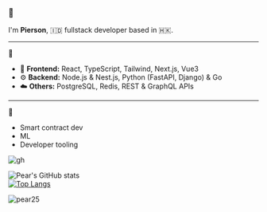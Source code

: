 ### 
### 👋

I'm **Pierson**, 🇮🇩 fullstack developer based in 🇭🇰.

---

🔧 

- 🧠 **Frontend:** React, TypeScript, Tailwind, Next.js, Vue3  
- ⚙️ **Backend:** Node.js & Nest.js, Python (FastAPI, Django) & Go  
- ☁️ **Others:** PostgreSQL, Redis, REST & GraphQL APIs

---

:eyes: 

- Smart contract dev
- ML  
- Developer tooling  


![gh](https://github.com/pear25/pear25/assets/82131191/ef7173b9-a9d1-4d62-97bb-34fb9d3c7870)

![Pear's GitHub stats](https://github-readme-stats.vercel.app/api?username=pear25&show_icons=true&theme=transparent)
<br />
[![Top Langs](https://github-readme-stats.vercel.app/api/top-langs/?username=pear25&hide=jupyternotebook&layout=compact)](https://github.com/anuraghazra/github-readme-stats)

<p><img align="center" src="https://github-readme-streak-stats.herokuapp.com/?user=pear25&" alt="pear25" /></p>
<!--
**pear25/pear25** is a ✨ _special_ ✨ repository because its `README.md` (this file) appears on your GitHub profile.

Here are some ideas to get you started:

- 🔭 I’m currently working on ...
- 🌱 I’m currently learning ...
- 👯 I’m looking to collaborate on ...
- 🤔 I’m looking for help with ...
- 💬 Ask me about ...
- 📫 How to reach me: ...
- 😄 Pronouns: ...
- ⚡ Fun fact: ...
-->
